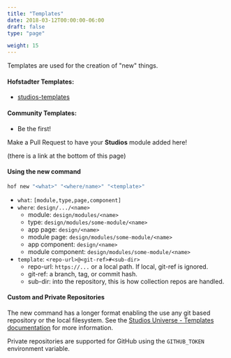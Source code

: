 ```yaml
---
title: "Templates"
date: 2018-03-12T00:00:00-06:00
draft: false
type: "page"

weight: 15
---
```


Templates are used for the creation of "new" things.


#### Hofstadter Templates:

- [studios-templates](https://github.com/hofstadter-io/studios-templates)


#### Community Templates:

- Be the first!

Make a Pull Request to have your __Studios__ module added here!

(there is a link at the bottom of this page)


#### Using the new command

```sh
hof new "<what>" "<where/name>" "<template>"
```

- `what`: `[module,type,page,component]`
- `where`: `design/.../<name>`
    - module: `design/modules/<name>`
    - type: `design/modules/some-module/<name>`
    - app page: `design/<name>`
    - module page: `design/modules/some-module/<name>`
    - app component: `design/<name>`
    - module component: `design/modules/some-module/<name>`
- `template`: `<repo-url>@<git-ref>#<sub-dir>`
    - repo-url: `https://...` or a local path. If local, git-ref is ignored.
    - git-ref: a branch, tag, or commit hash.
    - sub-dir: into the repository, this is how collection repos are handled.

#### Custom and Private Repositories

The new command has a longer format enabling the use
any git based repository or the local filesystem.
See the [Studios Universe - Templates documentation](/universe/templates) for more information.

Private repositories are supported for GitHub using
the `GITHUB_TOKEN` environment variable.

